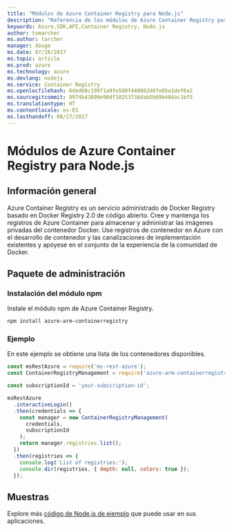 ```yaml
---
title: "Módulos de Azure Container Registry para Node.js"
description: "Referencia de los módulos de Azure Container Registry para Node.js"
keywords: Azure,SDK,API,Container Registry, Node.js
author: tomarcher
ms.author: tarcher
manager: douge
ms.date: 07/18/2017
ms.topic: article
ms.prod: azure
ms.technology: azure
ms.devlang: nodejs
ms.service: Container Registry
ms.openlocfilehash: 6ded68c19971a8fe580f440862d0fe05a1def6a2
ms.sourcegitcommit: 9974b43899e98df10253738dab5b09b484ac1bf5
ms.translationtype: HT
ms.contentlocale: es-ES
ms.lasthandoff: 08/17/2017
---
```

# <a name="azure-container-registry-modules-for-nodejs"></a>Módulos de Azure Container Registry para Node.js

## <a name="overview"></a>Información general

Azure Container Registry es un servicio administrado de Docker Registry basado en Docker Registry 2.0 de código abierto. Cree y mantenga los registros de Azure Container para almacenar y administrar las imágenes privadas del contenedor Docker. Use registros de contenedor en Azure con el desarrollo de contenedor y las canalizaciones de implementación existentes y apóyese en el conjunto de la experiencia de la comunidad de Docker.

## <a name="management-package"></a>Paquete de administración

### <a name="install-the-npm-module"></a>Instalación del módulo npm

Instale el módulo npm de Azure Container Registry.

```bash
npm install azure-arm-containerregistry
```

### <a name="example"></a>Ejemplo

En este ejemplo se obtiene una lista de los contenedores disponibles.

```javascript
const msRestAzure = require('ms-rest-azure');
const ContainerRegistryManagement = require('azure-arm-containerregistry');

const subscriptionId = 'your-subscription-id';

msRestAzure
  .interactiveLogin()
  .then(credentials => {
    const manager = new ContainerRegistryManagement(
      credentials,
      subscriptionId
    );
    return manager.registries.list();
  })
  .then(registries => {
    console.log('List of registries:');
    console.dir(registries, { depth: null, colors: true });
  });
```

## <a name="samples"></a>Muestras

Explore más [código de Node.js de ejemplo](https://azure.microsoft.com/resources/samples/?platform=nodejs) que puede usar en sus aplicaciones.
